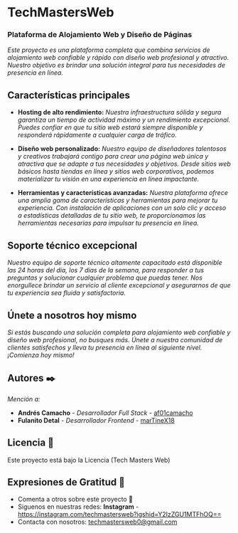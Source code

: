 # TechMastersWeb
### Plataforma de Alojamiento Web y Diseño de Páginas

_Este proyecto es una plataforma completa que combina servicios de alojamiento web confiable y rápido con diseño web profesional y atractivo. Nuestro objetivo es brindar una solución integral para tus necesidades de presencia en línea._

## Características principales

* **Hosting de alto rendimiento:** _Nuestra infraestructura sólida y segura garantiza un tiempo de actividad máximo y un rendimiento excepcional. Puedes confiar en que tu sitio web estará siempre disponible y responderá rápidamente a cualquier carga de tráfico._

* **Diseño web personalizado:** _Nuestro equipo de diseñadores talentosos y creativos trabajará contigo para crear una página web única y atractiva que se adapte a tus necesidades y objetivos. Desde sitios web básicos hasta tiendas en línea y sitios web corporativos, podemos materializar tu visión en una experiencia en línea impactante._

* **Herramientas y características avanzadas:** _Nuestra plataforma ofrece una amplia gama de características y herramientas para mejorar tu experiencia. Con instalación de aplicaciones con un solo clic y acceso a estadísticas detalladas de tu sitio web, te proporcionamos las herramientas necesarias para impulsar tu presencia en línea._

## Soporte técnico excepcional

_Nuestro equipo de soporte técnico altamente capacitado está disponible las 24 horas del día, los 7 días de la semana, para responder a tus preguntas y solucionar cualquier problema que puedas tener. Nos enorgullece brindar un servicio al cliente excepcional y asegurarnos de que tu experiencia sea fluida y satisfactoria._

## Únete a nosotros hoy mismo

_Si estás buscando una solución completa para alojamiento web confiable y diseño web profesional, no busques más. Únete a nuestra comunidad de clientes satisfechos y lleva tu presencia en línea al siguiente nivel. ¡Comienza hoy mismo!_

## Autores ✒️

_Mención a:_

* **Andrés Camacho** - *Desarrollador Full Stack* - [af01camacho](https://github.com/af01camacho)
* **Fulanito Detal** - *Desarrollador Frontend* - [marTineX18](https://github.com/marTineX18)

## Licencia 📄

Este proyecto está bajo la Licencia (Tech Masters Web)

## Expresiones de Gratitud 🎁

* Comenta a otros sobre este proyecto 📢
* Siguenos en nuestras redes: **Instagram** - https://instagram.com/techmastersweb?igshid=Y2IzZGU1MTFhOQ==
* Contacta con nosotros: techmastersweb0@gmail.com